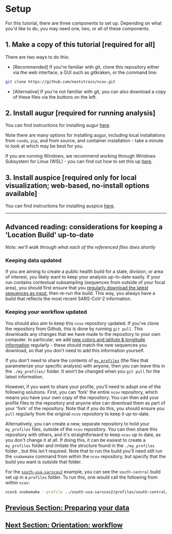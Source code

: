 # Setup  

For this tutorial, there are three components to set up. Depending on what you'd like to do, you may need one, two, or all of these components.  


## 1. Make a copy of this tutorial [required for all]  

There are two ways to do this:
* [Recommended] If you're familiar with git, clone this repository either via the web interface, a GUI such as gitkraken, or the command line:  
```bash  
git clone https://github.com/nextstrain/ncov.git
```

* [Alternative] If you're not familiar with git, you can also download a copy of these files via the buttons on the left.


## 2. Install augur [required for running analysis]  

You can find instructions for installing augur [here](https://nextstrain.org/docs/getting-started/introduction).

Note there are many options for installing augur, including local installations from `conda`, `pip`, and from source, and container installation - take a minute to look at which may be best for you.

If you are running Windows, we recommend working through Windows Subsystem for Linux (WSL) - you can find out how to set this up [here](https://nextstrain.org/docs/getting-started/windows-help).


## 3. Install auspice [required only for local visualization; web-based, no-install options available]

You can find instructions for installing auspice [here](https://nextstrain.github.io/auspice/introduction/install).

---

## Advanced reading: considerations for keeping a 'Location Build' up-to-date

_Note: we'll walk through what each of the referenced files does shortly_

### Keeping data updated
If you are aiming to create a public health build for a state, division, or area of interest, you likely want to keep your analysis up-to-date easily.
If your run contains contextual subsampling (sequences from outside of your focal area), you should first ensure that you [regularly download the latest sequences as input](data-prep.md), then re-run the build.
This way, you always have a build that reflects the most recent SARS-CoV-2 information.

### Keeping your workflow updated
You should also aim to keep this `ncov` repository updated.
If you've clone the repository from Github, this is done by running `git pull`.
This downloads any changes that we have made to the repository to your own computer.
In particular, we add [new colors and latitute & longitude information](customizing-analysis.md) regularly - these should match the new sequences you download, so that you don't need to add this information yourself.

If you don't need to share the contents of [`my_profiles`](orientation-files.md) (the files that parameterize your specific analysis) with anyone, then you can leave this in the `./my_profiles/` folder.
It won't be changed when you `git pull` for the latest information.

However, if you want to share your profile, you'll need to adopt one of the following solutions.
First, you can 'fork' the entire `ncov` repository, which means you have your own copy of the repository.
You can then add your profile files to the repository and anyone else can download them as part of your 'fork' of the repository.
Note that if you do this, you should ensure you `pull` regularly from the original `ncov` repository to keep it up-to-date.

Alternatively, you can create a new, separate repository to hold your `my_profiles` files, outside of the `ncov` repository.
You can then share this repository with others, and it's straightforward to keep `ncov` up to date, as you don't change it at all.
If doing this, it can be easiest to create a `my_profiles` folder and imitate the structure found in the `./my_profiles` folder , but this isn't required.
Note that to run the build you'll need still run the `snakemake` command from within the `ncov` repository, but specify that the build you want is outside that folder.

For the [`south-usa-sarscov2`](https://github.com/emmahodcroft/south-usa-sarscov2/) example, you can see the `south-central` build set up in a `profiles` folder.
To run this, one would call the following from within `ncov`:

```bash
ncov$ snakemake --profile ../south-usa-sarscov2/profiles/south-central/
```

## [Previous Section: Preparing your data](data-prep.md)
## [Next Section: Orientation: workflow](orientation-workflow.md)
